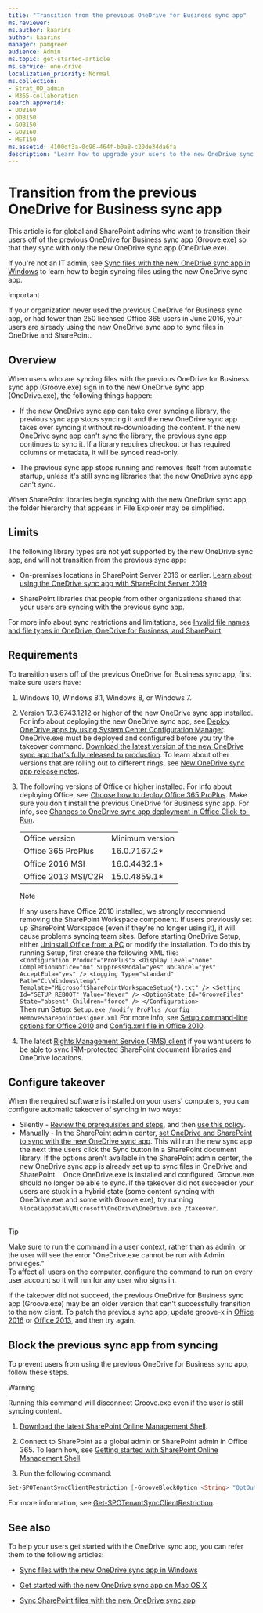 ```yaml
---
title: "Transition from the previous OneDrive for Business sync app"
ms.reviewer: 
ms.author: kaarins
author: kaarins
manager: pamgreen
audience: Admin
ms.topic: get-started-article
ms.service: one-drive
localization_priority: Normal
ms.collection: 
- Strat_OD_admin
- M365-collaboration
search.appverid:
- ODB160
- ODB150
- GOB150
- GOB160
- MET150
ms.assetid: 4100df3a-0c96-464f-b0a8-c20de34da6fa
description: "Learn how to upgrade your users to the new OneDrive sync app (OneDrive.exe)."
---
```


# Transition from the previous OneDrive for Business sync app

This article is for global and SharePoint admins who want to transition their users off of the previous OneDrive for Business sync app (Groove.exe) so that they sync with only the new OneDrive sync app (OneDrive.exe).
  
If you're not an IT admin, see [Sync files with the new OneDrive sync app in Windows](https://support.office.com/article/615391c4-2bd3-4aae-a42a-858262e42a49) to learn how to begin syncing files using the new OneDrive sync app.
  
> [!IMPORTANT]
> If your organization never used the previous OneDrive for Business sync app, or had fewer than 250 licensed Office 365 users in June 2016, your users are already using the new OneDrive sync app to sync files in OneDrive and SharePoint.
  
  
## Overview

When users who are syncing files with the previous OneDrive for Business sync app (Groove.exe) sign in to the new OneDrive sync app (OneDrive.exe), the following things happen:
  
- If the new OneDrive sync app can take over syncing a library, the previous sync app stops syncing it and the new OneDrive sync app takes over syncing it without re-downloading the content. If the new OneDrive sync app can't sync the library, the previous sync app continues to sync it. If a library requires checkout or has required columns or metadata, it will be synced read-only.
    
- The previous sync app stops running and removes itself from automatic startup, unless it's still syncing libraries that the new OneDrive sync app can't sync.
    
When SharePoint libraries begin syncing with the new OneDrive sync app, the folder hierarchy that appears in File Explorer may be simplified.

  
## Limits

The following library types are not yet supported by the new OneDrive sync app, and will not transition from the previous sync app:
  
- On-premises locations in SharePoint Server 2016 or earlier. [Learn about using the OneDrive sync app with SharePoint Server 2019](/SharePoint/install/new-onedrive-sync-client)
    
- SharePoint libraries that people from other organizations shared that your users are syncing with the previous sync app.

For more info about sync restrictions and limitations, see [Invalid file names and file types in OneDrive, OneDrive for Business, and SharePoint](https://support.office.com/article/64883a5d-228e-48f5-b3d2-eb39e07630fa)

## Requirements

To transition users off of the previous OneDrive for Business sync app, first make sure users have:

1. Windows 10, Windows 8.1, Windows 8, or Windows 7.

2. Version 17.3.6743.1212 or higher of the new OneDrive sync app installed. For info about deploying the new OneDrive sync app, see [Deploy OneDrive apps by using System Center Configuration Manager](deploy-on-windows.md). OneDrive.exe must be deployed and configured before you try the takeover command. [Download the latest version of the new OneDrive sync app that's fully released to production](https://go.microsoft.com/fwlink/p/?linkid=844652). To learn about other versions that are rolling out to different rings, see [New OneDrive sync app release notes](https://support.office.com/article/845dcf18-f921-435e-bf28-4e24b95e5fc0).

3. The following versions of Office or higher installed. For info about deploying Office, see [Choose how to deploy Office 365 ProPlus](/DeployOffice/plan-office-365-proplus). Make sure you don't install the previous OneDrive for Business sync app. For info, see [Changes to OneDrive sync app deployment in Office Click-to-Run](exclude-or-uninstall-previous-sync-client.md).
    
    |||
    |:-----|:-----|
    |Office version  <br/> |Minimum version  <br/> |
    |Office 365 ProPlus  <br/> |16.0.7167.2\*  <br/> |
    |Office 2016 MSI  <br/> |16.0.4432.1\*  <br/> |
    |Office 2013 MSI/C2R  <br/> |15.0.4859.1\*  <br/> |


   > [!NOTE]
   > If any users have Office 2010 installed, we strongly recommend removing the SharePoint Workspace component. If users previously set up SharePoint Workspace (even if they're no longer using it), it will cause problems syncing team sites. Before starting OneDrive Setup, either [Uninstall Office from a PC](https://support.office.com/article/9dd49b83-264a-477a-8fcc-2fdf5dbf61d8#OfficeVersion=2010) or modify the installation. To do this by running Setup, first create the following XML file:<br>   `<Configuration Product="ProPlus"> <Display Level="none" CompletionNotice="no" SuppressModal="yes" NoCancel="yes" AcceptEula="yes" /> <Logging Type="standard" Path="C:\Windows\temp\" Template="MicrosoftSharePointWorkspaceSetup(*).txt" /> <Setting Id="SETUP_REBOOT" Value="Never" /> <OptionState Id="GrooveFiles" State="absent" Children="force" /> </Configuration>`<br> Then run Setup: `Setup.exe /modify ProPlus /config RemoveSharepointDesigner.xml` For more info, see [Setup command-line options for Office 2010](/previous-versions/office/office-2010/cc178956(v=office.14)
) and [Config.xml file in Office 2010](/previous-versions/office/office-2010/cc179195(v=office.14)
). 
 
4. The latest [Rights Management Service (RMS) client](https://aka.ms/odirm) if you want users to be able to sync IRM-protected SharePoint document libraries and OneDrive locations.
  
## Configure takeover

When the required software is installed on your users' computers, you can configure automatic takeover of syncing in two ways:
  
- Silently - [Review the prerequisites and steps](use-silent-account-configuration.md), and then [use this policy](use-group-policy.md#SilentAccountConfig).  
  
- Manually - In the SharePoint admin center, [set OneDrive and SharePoint to sync with the new OneDrive sync app](/sharepoint/let-users-use-new-onedrive-sync-client#set-sharepoint-to-sync-with-the-onedrive-sync-client). This will run the new sync app the next time users click the Sync button in a SharePoint document library. If the options aren't available in the SharePoint admin center, the new OneDrive sync app is already set up to sync files in OneDrive and SharePoint.  
  
Once OneDrive.exe is installed and configured, Groove.exe should no longer be able to sync. If the takeover did not succeed or your users are stuck in a hybrid state (some content syncing with OneDrive.exe and some with Groove.exe), try running `%localappdata%\Microsoft\OneDrive\OneDrive.exe /takeover`.  
  
> [!TIP] 
> Make sure to run the command in a user context, rather than as admin, or the user will see the error "OneDrive.exe cannot be run with Admin privileges."<br>To affect all users on the computer, configure the command to run on every user account so it will run for any user who signs in.

If the takeover did not succeed, the previous OneDrive for Business sync app (Groove.exe) may be an older version that can't successfully transition to the new client. To patch the previous sync app, update groove-x in [Office 2016](/officeupdates/msp-files-office-2016) or [Office 2013](/officeupdates/msp-files-office-2013), and then try again.


  
## Block the previous sync app from syncing

To prevent users from using the previous OneDrive for Business sync app, follow these steps.

> [!WARNING]
> Running this command will disconnect Groove.exe even if the user is still syncing content.

1. [Download the latest SharePoint Online Management Shell](https://go.microsoft.com/fwlink/p/?LinkId=255251).
    
2. Connect to SharePoint as a global admin or SharePoint admin in Office 365. To learn how, see [Getting started with SharePoint Online Management Shell](/powershell/sharepoint/sharepoint-online/connect-sharepoint-online).

3. Run the following command:
  
```PowerShell
Set-SPOTenantSyncClientRestriction [-GrooveBlockOption <String> "OptOut"|"HardOptIn"|"SoftOptIn"] 
```

For more information, see [Get-SPOTenantSyncClientRestriction](/powershell/module/sharepoint-online/Get-SPOTenantSyncClientRestriction).
  

## See also  

To help your users get started with the OneDrive sync app, you can refer them to the following articles:

- [Sync files with the new OneDrive sync app in Windows](https://support.office.com/article/615391c4-2bd3-4aae-a42a-858262e42a49)

- [Get started with the new OneDrive sync app on Mac OS X](https://support.office.com/article/d11b9f29-00bb-4172-be39-997da46f913f)

- [Sync SharePoint files with the new OneDrive sync app](https://support.office.com/article/6de9ede8-5b6e-4503-80b2-6190f3354a88)
